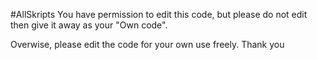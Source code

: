 #AllSkripts
You have permission to edit this code, but please do not edit then give it away as your "Own code".

Overwise, please edit the code for your own use freely. Thank you
